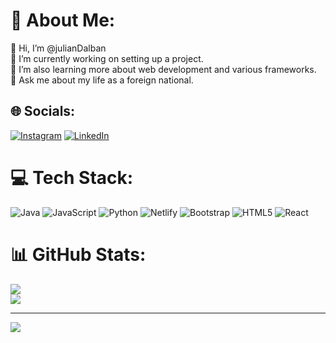 # 💫 About Me:
👋 Hi, I’m @julianDalban <br> 🔭 I’m currently working on setting up a project.<br>🌱 I’m also learning more about web development and various frameworks.<br>💬 Ask me about my life as a foreign national.


## 🌐 Socials:
[![Instagram](https://img.shields.io/badge/Instagram-%23E4405F.svg?logo=Instagram&logoColor=white)](https://instagram.com/julian_dalban) [![LinkedIn](https://img.shields.io/badge/LinkedIn-%230077B5.svg?logo=linkedin&logoColor=white)](https://linkedin.com/in/www.linkedin.com/in/julian-dalban-5ab50a2b8) 

# 💻 Tech Stack:
![Java](https://img.shields.io/badge/java-%23ED8B00.svg?style=for-the-badge&logo=openjdk&logoColor=white) ![JavaScript](https://img.shields.io/badge/javascript-%23323330.svg?style=for-the-badge&logo=javascript&logoColor=%23F7DF1E) ![Python](https://img.shields.io/badge/python-3670A0?style=for-the-badge&logo=python&logoColor=ffdd54) ![Netlify](https://img.shields.io/badge/netlify-%23000000.svg?style=for-the-badge&logo=netlify&logoColor=#00C7B7) ![Bootstrap](https://img.shields.io/badge/bootstrap-%238511FA.svg?style=for-the-badge&logo=bootstrap&logoColor=white) ![HTML5](https://img.shields.io/badge/html5-%23E34F26.svg?style=for-the-badge&logo=html5&logoColor=white) ![React](https://img.shields.io/badge/react-%2320232a.svg?style=for-the-badge&logo=react&logoColor=%2361DAFB)
# 📊 GitHub Stats:
![](https://github-readme-streak-stats.herokuapp.com/?user=julianDalban&theme=dark&hide_border=false)<br/>
![](https://github-readme-stats.vercel.app/api/top-langs/?username=julianDalban&theme=dark&hide_border=false&include_all_commits=true&count_private=true&layout=compact)

---
[![](https://visitcount.itsvg.in/api?id=julianDalban&icon=0&color=0)](https://visitcount.itsvg.in)

<!-- Proudly created with GPRM ( https://gprm.itsvg.in ) -->

<!---
julianDalban/julianDalban is a ✨ special ✨ repository because its `README.md` (this file) appears on your GitHub profile.
You can click the Preview link to take a look at your changes.
--->
